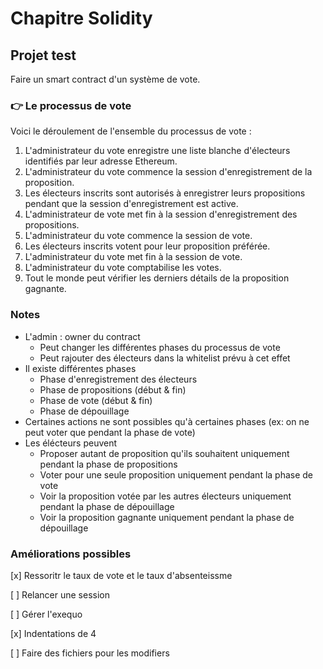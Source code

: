 # Chapitre Solidity

## Projet test

Faire un smart contract d'un système de vote.

### 👉 Le processus de vote

Voici le déroulement de l'ensemble du processus de vote :

1. L'administrateur du vote enregistre une liste blanche d'électeurs identifiés par leur adresse Ethereum.
2. L'administrateur du vote commence la session d'enregistrement de la proposition.
3. Les électeurs inscrits sont autorisés à enregistrer leurs propositions pendant que la session d'enregistrement est active.
4. L'administrateur de vote met fin à la session d'enregistrement des propositions.
5. L'administrateur du vote commence la session de vote.
6. Les électeurs inscrits votent pour leur proposition préférée.
7. L'administrateur du vote met fin à la session de vote.
8. L'administrateur du vote comptabilise les votes.
9. Tout le monde peut vérifier les derniers détails de la proposition gagnante.

### Notes

- L'admin : owner du contract
  - Peut changer les différentes phases du processus de vote
  - Peut rajouter des électeurs dans la whitelist prévu à cet effet
- Il existe différentes phases
  - Phase d'enregistrement des électeurs
  - Phase de propositions (début & fin)
  - Phase de vote (début & fin)
  - Phase de dépouillage
- Certaines actions ne sont possibles qu'à certaines phases (ex: on ne peut voter que pendant la phase de vote)
- Les élécteurs peuvent
  - Proposer autant de proposition qu'ils souhaitent uniquement pendant la phase de propositions
  - Voter pour une seule proposition uniquement pendant la phase de vote
  - Voir la proposition votée par les autres électeurs uniquement pendant la phase de dépouillage
  - Voir la proposition gagnante uniquement pendant la phase de dépouillage

### Améliorations possibles

[x] Ressoritr le taux de vote et le taux d'absenteissme

[ ] Relancer une session

[ ] Gérer l'exequo

[x] Indentations de 4

[ ] Faire des fichiers pour les modifiers
